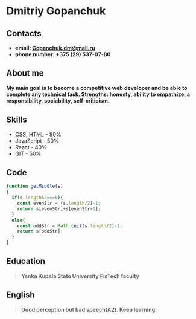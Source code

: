 # Dmitriy Gopanchuk
## Contacts
- **email: Gopanchuk.dm@mail.ru**
- **phone number: +375 (29) 537-07-80**
## About me
**My main goal is to become a competitive web developer and be able
to complete any technical task. Strengths: honesty, ability to empathize, 
a responsibility, sociability, self-criticism.**
## Skills
- CSS, HTML - 80%
- JavaScript - 50%
- React - 40%
- GIT - 50%
## Code
```javascript
function getMiddle(s)
{
  if(s.length%2===0){
    const evenStr = (s.length/2)-1;
    return s[evenStr]+s[evenStr+1];
  }
  else{
    const oddStr = Math.ceil(s.length/2)-1;
    return s[oddStr];
  }
}
```
## Education
> **Yanka Kupala State University FisTech faculty**
## English
> **Good perception but bad speech(A2). Keep learning.**